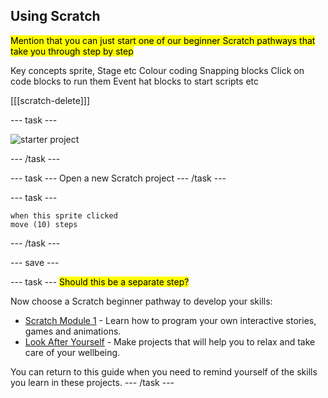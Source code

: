 ## Using Scratch

<mark>Mention that you can just start one of our beginner Scratch pathways that take you through step by step</mark>

Key concepts sprite, Stage etc
Colour coding
Snapping blocks
Click on code blocks to run them
Event hat blocks to start scripts
etc

[[[scratch-delete]]]

--- task ---
 
![starter project](images/starter_project.png)

--- /task ---

--- task ---
Open a new Scratch project
--- /task ---

--- task ---

```blocks
when this sprite clicked
move (10) steps
```

--- /task ---


--- save ---

--- task ---
<mark>Should this be a separate step?</mark>

Now choose a Scratch beginner pathway to develop your skills:

+ [Scratch Module 1](https://projects.raspberrypi.org/en/codeclub/scratch-module-1) - Learn how to program your own interactive stories, games and animations. 
+ [Look After Yourself]() - Make projects that will help you to relax and take care of your wellbeing.

You can return to this guide when you need to remind yourself of the skills you learn in these projects. 
--- /task ---

